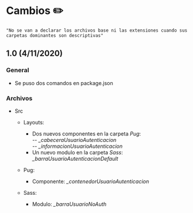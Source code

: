 # Cambios ✏️
    "No se van a declarar los archivos base ni las extensiones cuando sus carpetas dominantes son descriptivas"
## 1.0 (4/11/2020)
### **General**
* Se puso dos comandos en package.json 

### **Archivos**
* Src
    * Layouts:
        * Dos nuevos componentes en la carpeta _Pug_:  
         -- *_cabeceraUsuarioAutenticacion*  
         -- *_informacionUsuarioAutenticacion*
        * Un nuevo modulo en la carpeta _Sass_: *_barraUsuarioAutenticacionDefault*
    * Pug:
        
        * Componente: *_contenedorUsuarioAutenticacion*
    * Sass:
        * Modulo: *_barraUsuarioNoAuth*



